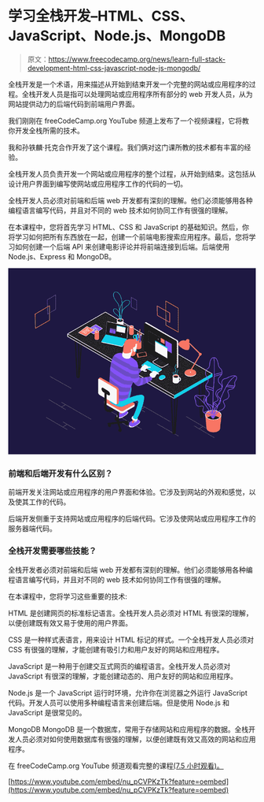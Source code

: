 # 学习全栈开发–HTML、CSS、JavaScript、Node.js、MongoDB

> 原文：<https://www.freecodecamp.org/news/learn-full-stack-development-html-css-javascript-node-js-mongodb/>

全栈开发是一个术语，用来描述从开始到结束开发一个完整的网站或应用程序的过程。全栈开发人员是指可以处理网站或应用程序所有部分的 web 开发人员，从为网站提供动力的后端代码到前端用户界面。

我们刚刚在 freeCodeCamp.org YouTube 频道上发布了一个视频课程，它将教你开发全栈所需的技术。

我和孙铁麟·托克合作开发了这个课程。我们俩对这门课所教的技术都有丰富的经验。

全栈开发人员负责开发一个网站或应用程序的整个过程，从开始到结束。这包括从设计用户界面到编写使网站或应用程序工作的代码的一切。

全栈开发人员必须对前端和后端 web 开发都有深刻的理解。他们必须能够用各种编程语言编写代码，并且对不同的 web 技术如何协同工作有很强的理解。

在本课程中，您将首先学习 HTML、CSS 和 JavaScript 的基础知识。然后，你将学习如何把所有东西放在一起，创建一个前端电影搜索应用程序。最后，您将学习如何创建一个后端 API 来创建电影评论并将前端连接到后端。后端使用 Node.js、Express 和 MongoDB。

![hire-full-stack-developers1546507474317-1](img/8b3eb749f455d94b6155d6565dc945d5.png)

### 前端和后端开发有什么区别？

前端开发关注网站或应用程序的用户界面和体验。它涉及到网站的外观和感觉，以及使其工作的代码。

后端开发侧重于支持网站或应用程序的后端代码。它涉及使网站或应用程序工作的服务器端代码。

### 全栈开发需要哪些技能？

全栈开发者必须对前端和后端 web 开发都有深刻的理解。他们必须能够用各种编程语言编写代码，并且对不同的 web 技术如何协同工作有很强的理解。

在本课程中，您将学习这些重要的技术:

HTML 是创建网页的标准标记语言。全栈开发人员必须对 HTML 有很深的理解，以便创建既有效又易于使用的用户界面。

CSS 是一种样式表语言，用来设计 HTML 标记的样式。一个全栈开发人员必须对 CSS 有很强的理解，才能创建有吸引力和用户友好的网站和应用程序。

JavaScript 是一种用于创建交互式网页的编程语言。全栈开发人员必须对 JavaScript 有很深的理解，才能创建动态的、用户友好的网站和应用程序。

Node.js 是一个 JavaScript 运行时环境，允许你在浏览器之外运行 JavaScript 代码。开发人员可以使用多种编程语言来创建后端。但是使用 Node.js 和 JavaScript 是很常见的。

MongoDB
MongoDB 是一个数据库，常用于存储网站和应用程序的数据。全栈开发人员必须对如何使用数据库有很强的理解，以便创建既有效又高效的网站和应用程序。

在 freeCodeCamp.org YouTube 频道观看完整的课程[(7.5 小时观看)。](https://www.youtube.com/watch?v=nu_pCVPKzTk)

[https://www.youtube.com/embed/nu_pCVPKzTk?feature=oembed](https://www.youtube.com/embed/nu_pCVPKzTk?feature=oembed)